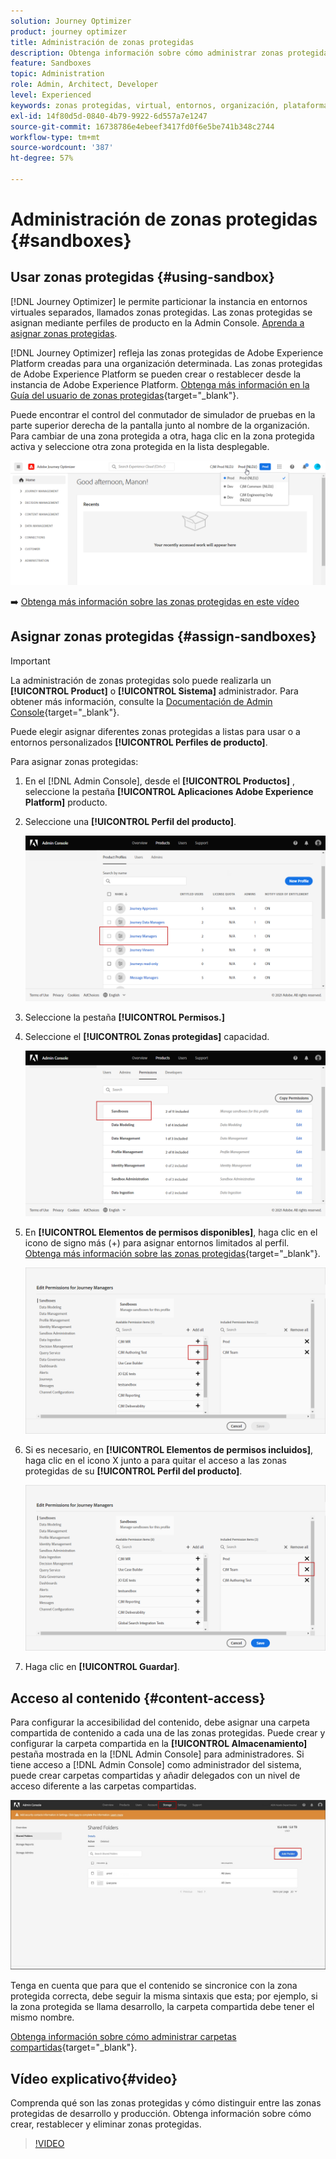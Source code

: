 ```yaml
---
solution: Journey Optimizer
product: journey optimizer
title: Administración de zonas protegidas
description: Obtenga información sobre cómo administrar zonas protegidas
feature: Sandboxes
topic: Administration
role: Admin, Architect, Developer
level: Experienced
keywords: zonas protegidas, virtual, entornos, organización, plataforma
exl-id: 14f80d5d-0840-4b79-9922-6d557a7e1247
source-git-commit: 16738786e4ebeef3417fd0f6e5be741b348c2744
workflow-type: tm+mt
source-wordcount: '387'
ht-degree: 57%

---
```


# Administración de zonas protegidas {#sandboxes}

## Usar zonas protegidas {#using-sandbox}

[!DNL Journey Optimizer] le permite particionar la instancia en entornos virtuales separados, llamados zonas protegidas.
Las zonas protegidas se asignan mediante perfiles de producto en la Admin Console. [Aprenda a asignar zonas protegidas](permissions.md#create-product-profile).

[!DNL Journey Optimizer] refleja las zonas protegidas de Adobe Experience Platform creadas para una organización determinada.
Las zonas protegidas de Adobe Experience Platform se pueden crear o restablecer desde la instancia de Adobe Experience Platform. [Obtenga más información en la Guía del usuario de zonas protegidas](https://experienceleague.adobe.com/docs/experience-platform/sandbox/ui/user-guide.html?lang=es){target="_blank"}.

Puede encontrar el control del conmutador de simulador de pruebas en la parte superior derecha de la pantalla junto al nombre de la organización. Para cambiar de una zona protegida a otra, haga clic en la zona protegida activa y seleccione otra zona protegida en la lista desplegable.

![](assets/sandbox_5.png)

➡️ [Obtenga más información sobre las zonas protegidas en este vídeo](#video)

## Asignar zonas protegidas {#assign-sandboxes}

>[!IMPORTANT]
>
> La administración de zonas protegidas solo puede realizarla un **[!UICONTROL Product]** o **[!UICONTROL Sistema]** administrador. Para obtener más información, consulte la [Documentación de Admin Console](https://helpx.adobe.com/enterprise/admin-guide.html/enterprise/using/admin-roles.ug.html){target="_blank"}.

Puede elegir asignar diferentes zonas protegidas a listas para usar o a entornos personalizados **[!UICONTROL Perfiles de producto]**.

Para asignar zonas protegidas:

1. En el [!DNL Admin Console], desde el **[!UICONTROL Productos]** , seleccione la pestaña **[!UICONTROL Aplicaciones Adobe Experience Platform]** producto.

1. Seleccione una **[!UICONTROL Perfil del producto]**.

   ![](assets/sandbox_1.png)

1. Seleccione la pestaña **[!UICONTROL Permisos.]**

1. Seleccione el **[!UICONTROL Zonas protegidas]** capacidad.

   ![](assets/sandbox_2.png)

1. En **[!UICONTROL Elementos de permisos disponibles]**, haga clic en el icono de signo más (+) para asignar entornos limitados al perfil. [Obtenga más información sobre las zonas protegidas](https://experienceleague.adobe.com/docs/experience-platform/sandbox/home.html?lang=es){target="_blank"}.

   ![](assets/sandbox_3.png)

1. Si es necesario, en **[!UICONTROL Elementos de permisos incluidos]**, haga clic en el icono X junto a para quitar el acceso a las zonas protegidas de su **[!UICONTROL Perfil del producto]**.

   ![](assets/sandbox_4.png)

1. Haga clic en **[!UICONTROL Guardar]**.

## Acceso al contenido {#content-access}

Para configurar la accesibilidad del contenido, debe asignar una carpeta compartida de contenido a cada una de las zonas protegidas. Puede crear y configurar la carpeta compartida en la **[!UICONTROL Almacenamiento]** pestaña mostrada en la [!DNL Admin Console] para administradores. Si tiene acceso a [!DNL Admin Console] como administrador del sistema, puede crear carpetas compartidas y añadir delegados con un nivel de acceso diferente a las carpetas compartidas.

![](assets/do-not-localize/content_access.png)

Tenga en cuenta que para que el contenido se sincronice con la zona protegida correcta, debe seguir la misma sintaxis que esta; por ejemplo, si la zona protegida se llama desarrollo, la carpeta compartida debe tener el mismo nombre.

[Obtenga información sobre cómo administrar carpetas compartidas](https://helpx.adobe.com/es/enterprise/admin-guide.html/enterprise/using/manage-adobe-storage.ug.html){target="_blank"}.

## Vídeo explicativo{#video}

Comprenda qué son las zonas protegidas y cómo distinguir entre las zonas protegidas de desarrollo y producción. Obtenga información sobre cómo crear, restablecer y eliminar zonas protegidas.

>[!VIDEO](https://video.tv.adobe.com/v/334355?quality=12)
